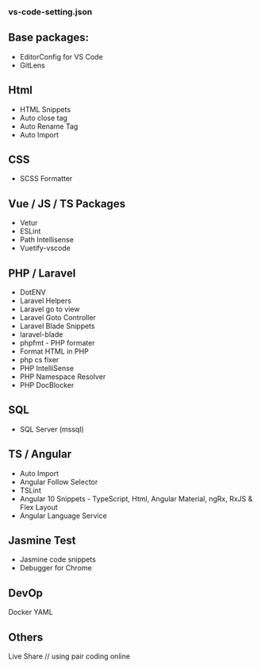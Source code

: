 ### vs-code-setting.json

## Base packages:

- EditorConfig for VS Code
- GitLens

## Html
- HTML Snippets
- Auto close tag
- Auto Rename Tag
- Auto Import

## CSS

- SCSS Formatter

## Vue / JS / TS Packages
- Vetur
- ESLint
- Path Intellisense
- Vuetify-vscode

## PHP / Laravel
- DotENV
- Laravel Helpers
- Laravel go to view
- Laravel Goto Controller
- Laravel Blade Snippets
- laravel-blade
- phpfmt - PHP formater
- Format HTML in PHP
- php cs fixer
- PHP IntelliSense
- PHP Namespace Resolver
- PHP DocBlocker


## SQL

- SQL Server (mssql)


## TS / Angular 

- Auto Import
- Angular Follow Selector
- TSLint
- Angular 10 Snippets - TypeScript, Html, Angular Material, ngRx, RxJS & Flex Layout
- Angular Language Service

## Jasmine Test

- Jasmine code snippets
- Debugger for Chrome

## DevOp
Docker
YAML

## Others

Live Share // using pair coding online


